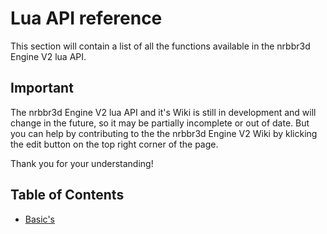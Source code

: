 # Lua API reference

This section will contain a list of all the functions available in the nrbbr3d Engine V2 lua API.

## Important

The nrbbr3d Engine V2 lua API and it's Wiki is still in development and will change in the future, so it may be partially incomplete or out of date. But you can help by contributing to the the nrbbr3d Engine V2 Wiki by klicking the edit button on the top right corner of the page. 

Thank you for your understanding!

## Table of Contents

- [Basic's](./lua-doc/Basic.md)
